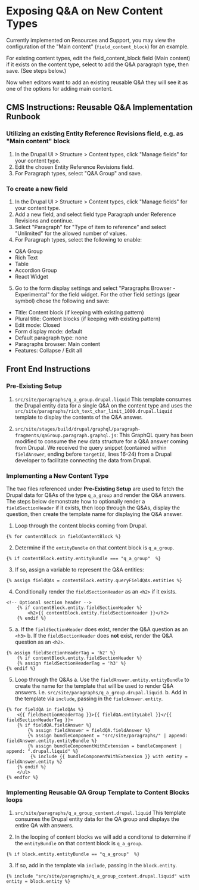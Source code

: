 # Exposing Q&A on New Content Types
Currently implemented on Resources and Support, you may view the configuration of the "Main content" (`field_content_block`) for an example.

For existing content types, edit the field_content_block field (Main content) if it exists on the content type, select to add the Q&A paragraph type, then save. (See steps below.)

Now when editors want to add an existing reusable Q&A they will see it as one of the options for adding main content. 

## CMS Instructions: Reusable Q&A Implementation Runbook
### Utilizing an existing Entity Reference Revisions field, e.g. as "Main content" block
1. In the Drupal UI > Structure > Content types, click "Manage fields" for your content type.
2. Edit the chosen Entity Reference Revisions field.
3. For Paragraph types, select "Q&A Group" and save.

### To create a new field

1. In the Drupal UI > Structure > Content types, click "Manage fields" for your content type.
2. Add a new field, and select field type Paragraph under Reference Revisions and continue.
3. Select "Paragraph" for "Type of item to reference" and select "Unlimited" for the allowed number of values.
4. For Paragraph types, select the following to enable:
- Q&A Group
- Rich Text
- Table
- Accordion Group
- React Widget
5. Go to the form display settings and select "Paragraphs Browser - Experimental" for the field widget.
   For the other field settings (gear symbol) chose the following and save:
- Title: Content block (if keeping with existing pattern)
- Plural title: Content blocks (if keeping with existing pattern)
- Edit mode: Closed
- Form display mode: default
- Default paragraph type: none
- Paragraphs browser: Main content
- Features: Collapse / Edit all

## Front End Instructions

### Pre-Existing Setup
1. `src/site/paragraphs/q_a_group.drupal.liquid`
    This template consumes the Drupal entity data for a single Q&A on the content type and uses the `src/site/paragraphs/rich_text_char_limit_1000.drupal.liquid` template to display the contents of the Q&A answer.

2. `src/site/stages/build/drupal/graphql/paragraph-fragments/qaGroup.paragraph.graphql.js`: 
    This GraphQL query has been modified to consume the new data structure for a Q&A answer coming from Drupal. We received the query snippet (contained within `fieldAnswer`, ending before `targetId`, lines 16-24) from a Drupal developer to facilitate connecting the data from Drupal.

### Implementing a New Content Type
The two files referenced under **Pre-Existing Setup** are used to fetch the Drupal data for Q&As of the type `q_a_group` and render the Q&A answers. The steps below demonstrate how to optionally render a `fieldSectionHeader` if it exists, then loop through the Q&As, display the question, then create the template name for displaying the Q&A answer.

1. Loop through the content blocks coming from Drupal. 
```
{% for contentBlock in fieldContentBlock %}
```

2. Determine if the `entityBundle` on that content block is `q_a_group`.

```
{% if contentBlock.entity.entityBundle === "q_a_group"  %}
```

3. If so, assign a variable to represent the Q&A entities:

```
{% assign fieldQAs = contentBlock.entity.queryFieldQAs.entities %}
```

4. Conditionally render the `fieldSectionHeader` as an `<h2>` if it exists.

```              
<!-- Optional section header -->
    {% if contentBlock.entity.fieldSectionHeader %}
        <h2>{{ contentBlock.entity.fieldSectionHeader }}</h2>
    {% endif %}
```

5. 
    a. If the `fieldSectionHeader` does exist, render the Q&A question as an `<h3>`
    b. If the `fieldSectionHeader` does **not** exist, render the Q&A question as an `<h2>`.
```
{% assign fieldSectionHeaderTag = 'h2' %}
    {% if contentBlock.entity.fieldSectionHeader %}
    {% assign fieldSectionHeaderTag = 'h3' %}
{% endif %}
```

5. Loop through the Q&As
    a. Use the `fieldAnswer.entity.entityBundle` to create the name for the template that will be used to render Q&A answers. i.e. `src/site/paragraphs/q_a_group.drupal.liquid`.
    b. Add in the template via `include`, passing in the `fieldAnswer.entity`.

```
{% for fieldQA in fieldQAs %}
    <{{ fieldSectionHeaderTag }}>{{ fieldQA.entityLabel }}</{{ fieldSectionHeaderTag }}>
    {% if fieldQA.fieldAnswer %}
        {% assign fieldAnswer = fieldQA.fieldAnswer %}
        {% assign bundleComponent = "src/site/paragraphs/" | append: fieldAnswer.entity.entityBundle %}
        {% assign bundleComponentWithExtension = bundleComponent | append: ".drupal.liquid" %}
         {% include {{ bundleComponentWithExtension }} with entity = fieldAnswer.entity %}
    {% endif %}
    </ul>
{% endfor %}
```

### Implementing Reusable QA Group Template to Content Blocks loops
1. `src/site/paragraphs/q_a_group_content.drupal.liquid`
    This template consumes the Drupal entity data for the QA group and displays the entire QA with answers.
   
3. In the looping of content blocks we will add a conditonal to determine if the `entityBundle` on that content block is `q_a_group`.

```
{% if block.entity.entityBundle == "q_a_group"  %}
```

3. If so, add in the template via `include`, passing in the `block.entity`.

```
{% include "src/site/paragraphs/q_a_group_content.drupal.liquid" with entity = block.entity %}
```
